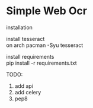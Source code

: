 # Simple Web Ocr
installation

install tesseract  
on arch pacman -Syu tesseract  

install requirements  
pip install -r requirements.txt

TODO:
1. add api
2. add celery
3. pep8